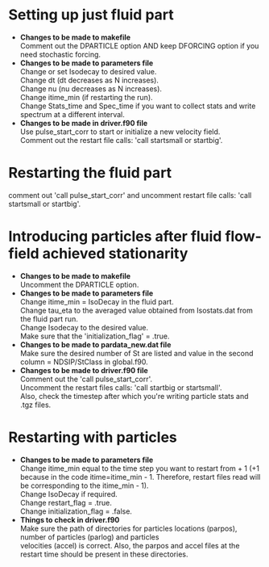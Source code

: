 # Setting up just fluid part
+ **Changes to be made to makefile**  
Comment out the DPARTICLE option AND keep DFORCING option if you need stochastic forcing.  
+ **Changes to be made to parameters file**  
Change or set Isodecay to desired value.  
Change dt (dt decreases as N increases).  
Change nu (nu decreases as N increases).  
Change itime_min (if restarting the run).  
Change Stats_time and Spec_time if you want to collect stats and write spectrum
at a different interval.  
+ **Changes to be made in driver.f90 file**  
Use pulse_start_corr to start or initialize a new velocity field.  
Comment out the restart file calls: 'call startsmall or startbig'.  

# Restarting the fluid part  
comment out 'call pulse_start_corr' and uncomment restart file calls: 'call startsmall or startbig'.  

# Introducing particles after fluid flow-field achieved stationarity  
+ **Changes to be made to makefile**  
Uncomment the DPARTICLE option.  
+ **Changes to be made to parameters file**  
Change itime_min = IsoDecay in the fluid part.  
Change tau_eta to the averaged value obtained from Isostats.dat from the fluid part run.  
Change Isodecay to the desired value.  
Make sure that the 'initialization_flag' = .true.  
+ **Changes to be made to pardata_new.dat file**  
Make sure the desired number of St are listed and value in the second column = NDSIP/StClass in global.f90.  
+ **Changes to be made to driver.f90 file**  
Comment out the 'call pulse_start_corr'.  
Uncomment the restart files calls: 'call startbig or startsmall'.  
Also, check the timestep after which you're writing particle stats and .tgz files. 

# Restarting with particles  
+ **Changes to be made to parameters file**  
Change itime_min equal to the time step you want to restart from + 1 (+1 because in the 
code itime=itime_min - 1. Therefore, restart files read will be corresponding to the itime_min - 1).  
Change IsoDecay if required.  
Change restart_flag = .true.  
Change initialization_flag = .false.  
+ **Things to check in driver.f90**  
Make sure the path of directories for particles locations (parpos), number of particles (parlog) and particles  
velocities (accel) is correct. Also, the parpos and accel files at the restart time should be present in these 
directories.
